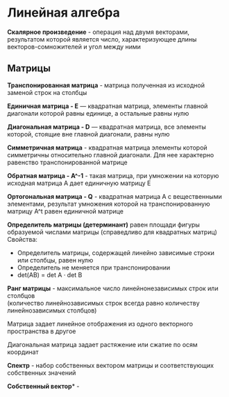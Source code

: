 # Линейная алгебра

**Скалярное произведение** - операция над двумя векторами, результатом которой является число,
характеризующее длины векторов-сомножителей и угол между ними  


## Матрицы

**Транспонированная матрица** - матрица полученная из исходной заменой строк на столбцы  

**Единичная матрица - E** — квадратная матрица, элементы главной диагонали которой равны единице,
а остальные равны нулю  

**Диагональная матрица - D** — квадратная матрица, все элементы которой,
стоящие вне главной диагонали, равны нулю  

**Симметричная матрица** - квадратная матрица элементы которой симметричны относительно главной
диагонали. Для нее характерно равенство транспонированной матрице   

**Обратная матрица - A^-1** - такая матрица, при умножении на которую исходная матрица A дает
единичную матрицу E  

**Ортогональная матрица - Q** - квадратная матрица A с вещественными элементами, результат
умножения которой на транспонированную матрицу A^t равен единичной матрице  



**Определитель матрицы (детерминант)** равен площади фигуры образуемой числами матрицы
(справедливо для квадратных матриц)  
Свойства:
 - Определитель матрицы, содержащей линейно зависимые строки или столбцы, равен нулю  
 - Определитель не меняется при транспонировании  
 - det(AB) = det A · det B

**Ранг матрицы** - максимальное число линейнонезависимых строк или столбцов  
(количество линейнозависимых строк всегда равно количеству линейнозависимых столбцов)  

Матрица задает линейное отображения из одного векторного пространства в другое  

Диагональная матрица задает растяжение или сжатие по осям координат  

**Спектр** - набор собственных вектором матрицы и соответствующих собственных значений  

**Собственный вектор*** - 

